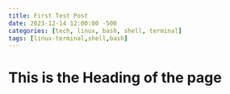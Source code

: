 ```yaml
---
title: First Test Post
date: 2023-12-14 12:00:00 -500
categories: [tech, linux, bash, shell, terminal]
tags: [linux-terminal,shell,bash]
---
```


# This is the Heading of the page